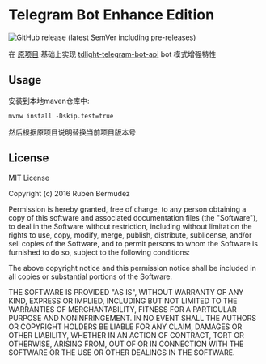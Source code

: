 # Telegram Bot Enhance Edition
![GitHub release (latest SemVer including pre-releases)](https://github.com/KurenaiRyu/TelegramBotsEnhanceEdition?include_prereleases)

在 [原项目](https://github.com/rubenlagus/TelegramBots) 基础上实现 [tdlight-telegram-bot-api](https://github.com/tdlight-team/tdlight-telegram-bot-api) bot 模式增强特性

## Usage
安装到本地maven仓库中:  
```
mvnw install -Dskip.test=true
```
然后根据原项目说明替换当前项目版本号


## License 
MIT License

Copyright (c) 2016 Ruben Bermudez

Permission is hereby granted, free of charge, to any person obtaining a copy
of this software and associated documentation files (the "Software"), to deal
in the Software without restriction, including without limitation the rights
to use, copy, modify, merge, publish, distribute, sublicense, and/or sell
copies of the Software, and to permit persons to whom the Software is
furnished to do so, subject to the following conditions:

The above copyright notice and this permission notice shall be included in all
copies or substantial portions of the Software.

THE SOFTWARE IS PROVIDED "AS IS", WITHOUT WARRANTY OF ANY KIND, EXPRESS OR
IMPLIED, INCLUDING BUT NOT LIMITED TO THE WARRANTIES OF MERCHANTABILITY,
FITNESS FOR A PARTICULAR PURPOSE AND NONINFRINGEMENT. IN NO EVENT SHALL THE
AUTHORS OR COPYRIGHT HOLDERS BE LIABLE FOR ANY CLAIM, DAMAGES OR OTHER
LIABILITY, WHETHER IN AN ACTION OF CONTRACT, TORT OR OTHERWISE, ARISING FROM,
OUT OF OR IN CONNECTION WITH THE SOFTWARE OR THE USE OR OTHER DEALINGS IN THE
SOFTWARE.
